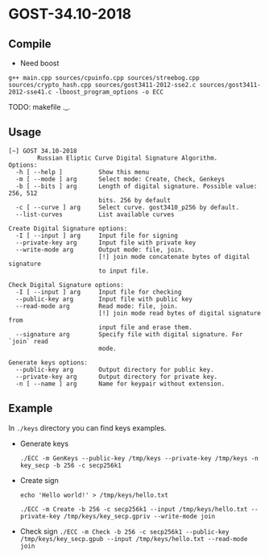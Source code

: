 # GOST-34.10-2018

## Compile

* Need boost

`g++ main.cpp sources/cpuinfo.cpp sources/streebog.cpp sources/crypto_hash.cpp sources/gost3411-2012-sse2.c sources/gost3411-2012-sse41.c -lboost_program_options -o ECC`

TODO: makefile ._.

## Usage
```
[~] GOST 34.10-2018
        Russian Eliptic Curve Digital Signature Algorithm.        
Options:
  -h [ --help ]          Show this menu
  -m [ --mode ] arg      Select mode: Create, Check, Genkeys
  -b [ --bits ] arg      Length of digital signature. Possible value: 256, 512
                         bits. 256 by default
  -c [ --curve ] arg     Select curve. gost3410_p256 by default.
  --list-curves          List available curves

Create Digital Signature options:
  -I [ --input ] arg     Input file for signing
  --private-key arg      Input file with private key
  --write-mode arg       Output mode: file, join.
                         [!] join mode concatenate bytes of digital signature
                         to input file.

Check Digital Signature options:
  -I [ --input ] arg     Input file for checking
  --public-key arg       Input file with public key
  --read-mode arg        Read mode: file, join.
                         [!] join mode read bytes of digital signature from
                         input file and erase them.
  --signature arg        Specify file with digital signature. For `join` read
                         mode.

Generate keys options:
  --public-key arg       Output directory for public key.
  --private-key arg      Output directory for private key.
  -n [ --name ] arg      Name for keypair without extension.
```

## Example

In `./keys` directory you can find keys examples.

- Generate keys

  `./ECC -m GenKeys --public-key /tmp/keys --private-key /tmp/keys -n key_secp -b 256 -c secp256k1 `

- Create sign

  `echo 'Hello world!' > /tmp/keys/hello.txt`

  `./ECC -m Create -b 256 -c secp256k1 --input /tmp/keys/hello.txt --private-key /tmp/keys/key_secp.gpriv --write-mode join`

- Check sign
  `./ECC -m Check -b 256 -c secp256k1 --public-key /tmp/keys/key_secp.gpub --input /tmp/keys/hello.txt --read-mode join`
